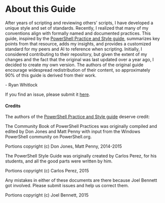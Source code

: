 # About this Guide

After years of scripting and reviewing others' scripts, I have developed a unique style and set of standards. Recently, I realized that many of my conventions align with formally named and documented practices. This guide, inspired by the [PowerShell Practice and Style guide](https://poshcode.gitbook.io/powershell-practice-and-style), summarizes key points from that resource, adds my insights, and provides a customized standard for my peers and AI to reference when scripting. Initially, I considered contributing to their repository, but given the extent of my changes and the fact that the original was last updated over a year ago, I decided to create my own version. The authors of the original guide encourage widespread redistribution of their content, so approximately 90% of this guide is derived from their work.

\- Ryan Whitlock

If you find an issue, please submit it [here](https://github.com/PSScriptSquad/PowerShell-Scripting-Style-Best-Practices-Guide).

#### Credits <a href="#credits" id="credits"></a>

The authors of the [PowerShell Practice and Style guide](https://poshcode.gitbook.io/powershell-practice-and-style) deserve credit:

The Community Book of PowerShell Practices was originally compiled and edited by Don Jones and Matt Penny with input from the Windows PowerShell community on PowerShell.org.

Portions copyright (c) Don Jones, Matt Penny, 2014-2015

The PowerShell Style Guide was originally created by Carlos Perez, for his students, and all the good parts were written by him.

Portions copyright (c) Carlos Perez, 2015

Any mistakes in either of these documents are there because Joel Bennett got involved. Please submit issues and help us correct them.

Portions copyright (c) Joel Bennett, 2015
